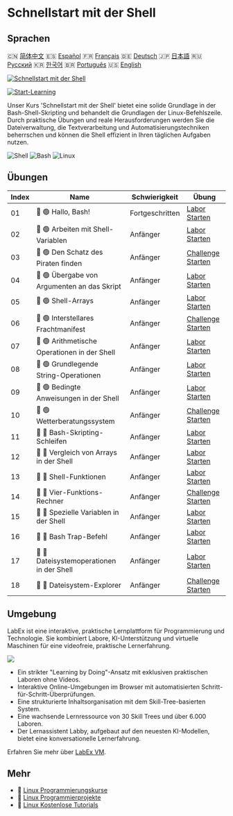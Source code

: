 # Schnellstart mit der Shell

## Sprachen

🇨🇳 [简体中文](README_zh.md) 🇪🇸 [Español](README_es.md) 🇫🇷 [Français](README_fr.md) 🇩🇪 [Deutsch](README_de.md) 🇯🇵 [日本語](README_ja.md) 🇷🇺 [Русский](README_ru.md) 🇰🇷 [한국어](README_ko.md) 🇧🇷 [Português](README_pt.md) 🇺🇸 [English](README.md) 

[![Schnellstart mit der Shell](https://cover-creator.labex.io/quick-start-with-shell.png?lang=de)](https://labex.io/de/courses/quick-start-with-shell)

[![Start-Learning](https://img.shields.io/badge/Start-Learning-whitesmoke?style=for-the-badge)](https://labex.io/de/courses/quick-start-with-shell)

Unser Kurs 'Schnellstart mit der Shell' bietet eine solide Grundlage in der Bash-Shell-Skripting und behandelt die Grundlagen der Linux-Befehlszeile. Durch praktische Übungen und reale Herausforderungen werden Sie die Dateiverwaltung, die Textverarbeitung und Automatisierungstechniken beherrschen und können die Shell effizient in Ihren täglichen Aufgaben nutzen.

![Shell](https://img.shields.io/badge/Shell-whitesmoke?style=for-the-badge&logo=shell)
![Bash](https://img.shields.io/badge/Bash-whitesmoke?style=for-the-badge&logo=bash)
![Linux](https://img.shields.io/badge/Linux-whitesmoke?style=for-the-badge&logo=linux)


## Übungen

|   Index | Name                                         | Schwierigkeit   | Übung                                                                                                                    |
|---------|----------------------------------------------|-----------------|--------------------------------------------------------------------------------------------------------------------------|
|      01 | 📖 🟢 Hallo, Bash!                           | Fortgeschritten | <a target='_blank' href='https://labex.io/de/tutorials/linux-hello-bash-388809'>Labor Starten</a>                        |
|      02 | 📖 🟢 Arbeiten mit Shell-Variablen           | Anfänger        | <a target='_blank' href='https://labex.io/de/tutorials/shell-working-with-shell-variables-388810'>Labor Starten</a>      |
|      03 | 🎯 🟢 Den Schatz des Piraten finden          | Anfänger        | <a target='_blank' href='https://labex.io/de/tutorials/shell-finding-the-pirate-s-treasure-388807'>Challenge Starten</a> |
|      04 | 📖 🟢 Übergabe von Argumenten an das Skript  | Anfänger        | <a target='_blank' href='https://labex.io/de/tutorials/shell-passing-arguments-to-the-script-388811'>Labor Starten</a>   |
|      05 | 📖 🟢 Shell-Arrays                           | Anfänger        | <a target='_blank' href='https://labex.io/de/tutorials/shell-shell-arrays-388812'>Labor Starten</a>                      |
|      06 | 🎯 🟢 Interstellares Frachtmanifest          | Anfänger        | <a target='_blank' href='https://labex.io/de/tutorials/shell-interstellar-cargo-manifest-388869'>Challenge Starten</a>   |
|      07 | 📖 🟢 Arithmetische Operationen in der Shell | Anfänger        | <a target='_blank' href='https://labex.io/de/tutorials/shell-arithmetic-operations-in-shell-388813'>Labor Starten</a>    |
|      08 | 📖 🟢 Grundlegende String-Operationen        | Anfänger        | <a target='_blank' href='https://labex.io/de/tutorials/shell-basic-string-operations-388814'>Labor Starten</a>           |
|      09 | 📖 🟢 Bedingte Anweisungen in der Shell      | Anfänger        | <a target='_blank' href='https://labex.io/de/tutorials/linux-conditional-statements-in-shell-388815'>Labor Starten</a>   |
|      10 | 🎯 🟢 Wetterberatungssystem                  | Anfänger        | <a target='_blank' href='https://labex.io/de/tutorials/shell-weather-advisory-system-388885'>Challenge Starten</a>       |
|      11 | 📖 🔵 Bash-Skripting-Schleifen               | Anfänger        | <a target='_blank' href='https://labex.io/de/tutorials/shell-bash-scripting-loops-388816'>Labor Starten</a>              |
|      12 | 📖 🔵 Vergleich von Arrays in der Shell      | Anfänger        | <a target='_blank' href='https://labex.io/de/tutorials/shell-comparing-arrays-in-shell-388817'>Labor Starten</a>         |
|      13 | 📖 🔵 Shell-Funktionen                       | Anfänger        | <a target='_blank' href='https://labex.io/de/tutorials/shell-shell-functions-388818'>Labor Starten</a>                   |
|      14 | 🎯 🔵 Vier-Funktions-Rechner                 | Anfänger        | <a target='_blank' href='https://labex.io/de/tutorials/shell-four-function-calculator-388893'>Challenge Starten</a>      |
|      15 | 📖 🔵 Spezielle Variablen in der Shell       | Anfänger        | <a target='_blank' href='https://labex.io/de/tutorials/shell-special-variables-in-shell-388819'>Labor Starten</a>        |
|      16 | 📖 🔵 Bash Trap-Befehl                       | Anfänger        | <a target='_blank' href='https://labex.io/de/tutorials/linux-bash-trap-command-388820'>Labor Starten</a>                 |
|      17 | 📖 🔵 Dateisystemoperationen in der Shell    | Anfänger        | <a target='_blank' href='https://labex.io/de/tutorials/shell-file-system-operations-in-shell-388821'>Labor Starten</a>   |
|      18 | 🎯 🔵 Dateisystem-Explorer                   | Anfänger        | <a target='_blank' href='https://labex.io/de/tutorials/shell-file-system-explorer-388898'>Challenge Starten</a>          |

## Umgebung

LabEx ist eine interaktive, praktische Lernplattform für Programmierung und Technologie. Sie kombiniert Labore, KI-Unterstützung und virtuelle Maschinen für eine videofreie, praktische Lernerfahrung.

![](https://tutorial-screenshot.getvm.io/images/vm-1725247253.png)

- Ein strikter "Learning by Doing"-Ansatz mit exklusiven praktischen Laboren ohne Videos.
- Interaktive Online-Umgebungen im Browser mit automatisierten Schritt-für-Schritt-Überprüfungen.
- Eine strukturierte Inhaltsorganisation mit dem Skill-Tree-basierten System.
- Eine wachsende Lernressource von 30 Skill Trees und über 6.000 Laboren.
- Der Lernassistent Labby, aufgebaut auf den neuesten KI-Modellen, bietet eine konversationelle Lernerfahrung.

Erfahren Sie mehr über [LabEx VM](https://support.labex.io/using-labex/virtual-machine).

## Mehr

- 🔗 [Linux Programmierungskurse](https://github.com/labex-labs/awesome-programming-courses)
- 🔗 [Linux Programmierprojekte](https://github.com/labex-labs/awesome-programming-projects)
- 🔗 [Linux Kostenlose Tutorials](https://github.com/labex-labs/linux-free-tutorials)

